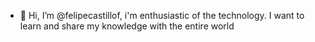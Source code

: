 - 👋 Hi, I’m @felipecastillof, i'm enthusiastic of the technology. I want to learn and share my knowledge with the entire world

